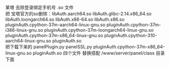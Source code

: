 某塔 去除登录绑定手机号 .so 文件  
把 宝塔官方的so删除：libAuth.aarch64.so libAuth.glibc-2.14.x86_64.so libAuth.loongarch64.so libAuth.x86-64.so libAuth.x86.so pluginAuth.cpython-37m-aarch64-linux-gnu.so pluginAuth.cpython-37m-i386-linux-gnu.so pluginAuth.cpython-37m-loongarch64-linux-gnu.so pluginAuth.cpython-37m-x86_64-linux-gnu.so pluginAuth.cpython-310-aarch64-linux-gnu.so pluginAuth.so  
把下载下来的 panelPlugin.py panelSSL.py pluginAuth.cpython-37m-x86_64-linux-gnu.so pluginAuth.so  四个文件 替换搭配 /www/server/panel/class 目录下面

